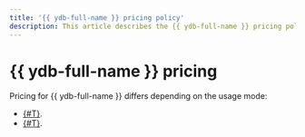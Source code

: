 ```yaml
---
title: '{{ ydb-full-name }} pricing policy'
description: This article describes the {{ ydb-full-name }} pricing policy.
---
```


# {{ ydb-full-name }} pricing



Pricing for {{ ydb-full-name }} differs depending on the usage mode:

* [{#T}](serverless.md).
* [{#T}](dedicated.md).
